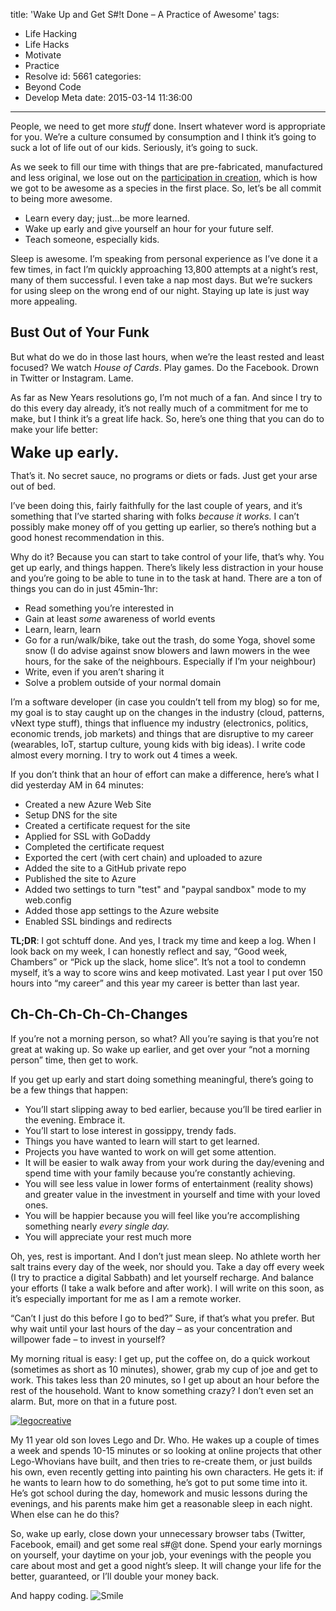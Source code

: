 title: 'Wake Up and Get S#!t Done – A Practice of Awesome'
tags:
  - Life Hacking
  - Life Hacks
  - Motivate
  - Practice
  - Resolve
id: 5661
categories:
  - Beyond Code
  - Develop Meta
date: 2015-03-14 11:36:00
---

People, we need to get more _stuff_ done. Insert whatever word is appropriate for you. We’re a culture consumed by consumption and I think it’s going to suck a lot of life out of our kids. Seriously, it’s going to suck. 

As we seek to fill our time with things that are pre-fabricated, manufactured and less original, we lose out on the <u>participation in creation</u>, which is how we got to be awesome as a species in the first place. So, let’s be all commit to being more awesome.

*   Learn every day; just…be more learned.
*   Wake up early and give yourself an hour for your future self.
*   Teach someone, especially kids. 

Sleep is awesome. I’m speaking from personal experience as I’ve done it a few times, in fact I’m quickly approaching 13,800 attempts at a night’s rest, many of them successful. I even take a nap most days. But we’re suckers for using sleep on the wrong end of our night. Staying up late is just way more appealing.

## Bust Out of Your Funk

But what do we do in those last hours, when we’re the least rested and least focused? We watch _House of Cards_. Play games. Do the Facebook. Drown in Twitter or Instagram. Lame.

As far as New Years resolutions go, I’m not much of a fan. And since I try to do this every day already, it’s not really much of a commitment for me to make, but I think it’s a great life hack. So, here’s one thing that you can do to make your life better:

**<font size="5">Wake up early.</font>**

That’s it. No secret sauce, no programs or diets or fads. Just get your arse out of bed. 

I’ve been doing this, fairly faithfully for the last couple of years, and it’s something that I’ve started sharing with folks _because it works._ I can’t possibly make money off of you getting up earlier, so there’s nothing but a good honest recommendation in this.

Why do it? Because you can start to take control of your life, that’s why. You get up early, and things happen. There’s likely less distraction in your house and you’re going to be able to tune in to the task at hand. There are a ton of things you can do in just 45min-1hr:

*   Read something you’re interested in
*   Gain at least _some_ awareness of world events
*   Learn, learn, learn
*   Go for a run/walk/bike, take out the trash, do some Yoga, shovel some snow (I do advise against snow blowers and lawn mowers in the wee hours, for the sake of the neighbours. Especially if I’m your neighbour)
*   Write, even if you aren’t sharing it
*   Solve a problem outside of your normal domain 

I’m a software developer (in case you couldn’t tell from my blog) so for me, my goal is to stay caught up on the changes in the industry (cloud, patterns, vNext type stuff), things that influence my industry (electronics, politics, economic trends, job markets) and things that are disruptive to my career (wearables, IoT, startup culture, young kids with big ideas). I write code almost every morning. I try to work out 4 times a week.

If you don’t think that an hour of effort can make a difference, here’s what I did yesterday AM in 64 minutes:

*   Created a new Azure Web Site
*   Setup DNS for the site
*   Created a certificate request for the site
*   Applied for SSL with GoDaddy
*   Completed the certificate request
*   Exported the cert (with cert chain) and uploaded to azure
*   Added the site to a GitHub private repo
*   Published the site to Azure
*   Added two settings to turn "test" and "paypal sandbox" mode to my web.config
*   Added those app settings to the Azure website
*   Enabled SSL bindings and redirects 

**TL;DR**: I got schtuff done. And yes, I track my time and keep a log. When I look back on my week, I can honestly reflect and say, “Good week, Chambers” or “Pick up the slack, home slice”. It’s not a tool to condemn myself, it’s a way to score wins and keep motivated. Last year I put over 150 hours into “my career” and this year my career is better than last year.

## Ch-Ch-Ch-Ch-Ch-Changes

If you’re not a morning person, so what? All you’re saying is that you’re not great at waking up. So wake up earlier, and get over your “not a morning person” time, then get to work. 

If you get up early and start doing something meaningful, there’s going to be a few things that happen:

*   You’ll start slipping away to bed earlier, because you’ll be tired earlier in the evening. Embrace it.
*   You’ll start to lose interest in gossippy, trendy fads.
*   Things you have wanted to learn will start to get learned.
*   Projects you have wanted to work on will get some attention.
*   It will be easier to walk away from your work during the day/evening and spend time with your family because you’re constantly achieving.
*   You will see less value in lower forms of entertainment (reality shows) and greater value in the investment in yourself and time with your loved ones.
*   You will be happier because you will feel like you’re accomplishing something nearly _every single day._
*   You will appreciate your rest much more 

Oh, yes, rest is important. And I don’t just mean sleep. No athlete worth her salt trains every day of the week, nor should you. Take a day off every week (I try to practice a digital Sabbath) and let yourself recharge. And balance your efforts (I take a walk before and after work). I will write on this soon, as it’s especially important for me as I am a remote worker.

“Can’t I just do this before I go to bed?” Sure, if that’s what you prefer. But why wait until your last hours of the day – as your concentration and willpower fade – to invest in yourself?

My morning ritual is easy: I get up, put the coffee on, do a quick workout (sometimes as short as 10 minutes), shower, grab my cup of joe and get to work. This takes less than 20 minutes, so I get up about an hour before the rest of the household. Want to know something crazy? I don’t even set an alarm. But, more on that in a future post.

[![legocreative](https://jcblogimages.blob.core.windows.net/img/2015/03/legocreative_thumb.jpg "legocreative")](https://jcblogimages.blob.core.windows.net/img/2015/03/legocreative.jpg)

My 11 year old son loves Lego and Dr. Who. He wakes up a couple of times a week and spends 10-15 minutes or so looking at online projects that other Lego-Whovians have built, and then tries to re-create them, or just builds his own, even recently getting into painting his own characters. He gets it: if he wants to learn how to do something, he’s got to put some time into it. He’s got school during the day, homework and music lessons during the evenings, and his parents make him get a reasonable sleep in each night. When else can he do this?

So, wake up early, close down your unnecessary browser tabs (Twitter, Facebook, email) and get some real s#@t done. Spend your early mornings on yourself, your daytime on your job, your evenings with the people you care about most and get a good night’s sleep. It will change your life for the better, guaranteed, or I’ll double your money back. 

And happy coding. ![Smile](https://jcblogimages.blob.core.windows.net/img/2015/03/wlEmoticon-smile1.png)
